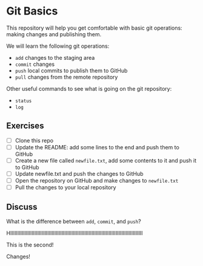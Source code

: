 # Git Basics

This repository will help you get comfortable with basic git operations: making changes and publishing them.

We will learn the following git operations:

- `add` changes to the staging area
- `commit` changes
- `push` local commits to publish them to GitHub
- `pull` changes from the remote repository

Other useful commands to see what is going on the git repository:

- `status`
- `log`

## Exercises

- [ ] Clone this repo
- [ ] Update the README: add some lines to the end and push them to GitHub
- [ ] Create a new file called `newfile.txt`, add some contents to it and push it to GitHub
- [ ] Update newfile.txt and push the changes to GitHub
- [ ] Open the repository on GitHub and make changes to `newfile.txt`
- [ ] Pull the changes to your local repository

## Discuss

What is the difference between `add`, `commit`, and `push`?

HIIIIIIIIIIIIIIIIIIIIIIIIIIIIIIIIIIIIIIIIIIIIIIIIIIIIIIIIIIIIIIIIIIIIIIIIIIIIIIIIIIIIIIIIIIIII


This is the second! 

Changes! 
